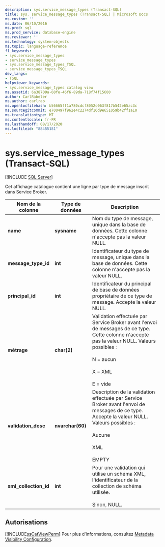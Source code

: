 ```yaml
---
description: sys.service_message_types (Transact-SQL)
title: sys. service_message_types (Transact-SQL) | Microsoft Docs
ms.custom: ''
ms.date: 06/10/2016
ms.prod: sql
ms.prod_service: database-engine
ms.reviewer: ''
ms.technology: system-objects
ms.topic: language-reference
f1_keywords:
- sys.service_message_types
- service_message_types
- sys.service_message_types_TSQL
- service_message_types_TSQL
dev_langs:
- TSQL
helpviewer_keywords:
- sys.service_message_types catalog view
ms.assetid: 6a38709a-60fe-46f6-89da-718f74f15600
author: CarlRabeler
ms.author: carlrab
ms.openlocfilehash: b56665ff1a780cdcf8052c063f817b542e65ac3c
ms.sourcegitcommit: e700497f962e4c2274df16d9e651059b42ff1a10
ms.translationtype: MT
ms.contentlocale: fr-FR
ms.lasthandoff: 08/17/2020
ms.locfileid: "88455181"
---
```

# <a name="sysservice_message_types-transact-sql"></a>sys.service_message_types (Transact-SQL)
[!INCLUDE [SQL Server](../../includes/applies-to-version/sqlserver.md)]

  Cet affichage catalogue contient une ligne par type de message inscrit dans Service Broker.
  
|Nom de la colonne|Type de données|Description|  
|-----------------|---------------|-----------------|  
|**name**|**sysname**|Nom du type de message, unique dans la base de données. Cette colonne n'accepte pas la valeur NULL.|  
|**message_type_id**|**int**|Identificateur du type de message, unique dans la base de données. Cette colonne n'accepte pas la valeur NULL.|  
|**principal_id**|**int**|Identificateur du principal de base de données propriétaire de ce type de message. Accepte la valeur NULL.|  
|**métrage**|**char(2)**|Validation effectuée par Service Broker avant l'envoi de messages de ce type. Cette colonne n'accepte pas la valeur NULL. Valeurs possibles :<br /><br /> N = aucun<br /><br /> X = XML<br /><br /> E = vide|  
|**validation_desc**|**nvarchar(60)**|Description de la validation effectuée par Service Broker avant l'envoi de messages de ce type. Accepte la valeur NULL. Valeurs possibles :<br /><br /> Aucune<br /><br /> XML<br /><br /> EMPTY|  
|**xml_collection_id**|**int**|Pour une validation qui utilise un schéma XML, l'identificateur de la collection de schéma utilisée.<br /><br /> Sinon, NULL.|  
  
## <a name="permissions"></a>Autorisations  
 [!INCLUDE[ssCatViewPerm](../../includes/sscatviewperm-md.md)] Pour plus d'informations, consultez [Metadata Visibility Configuration](../../relational-databases/security/metadata-visibility-configuration.md).  
  
  
